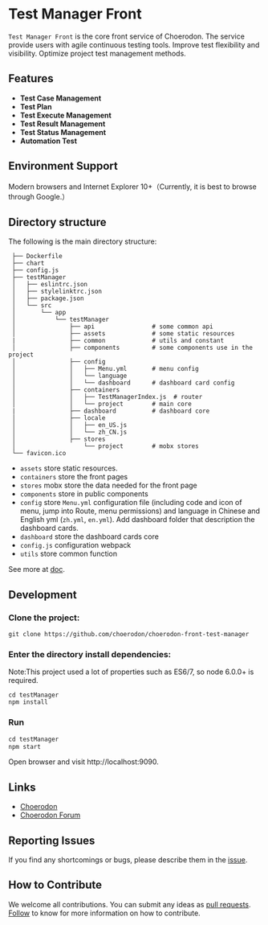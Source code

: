 # Test Manager Front
`Test Manager Front` is the core front service of Choerodon. The service provide users with agile continuous testing tools. Improve test flexibility and visibility. Optimize project test management methods.

## Features
- **Test Case Management**
- **Test Plan**
- **Test Execute Management**
- **Test Result Management**
- **Test Status Management**
- **Automation Test**
  
## Environment Support

Modern browsers and Internet Explorer 10+（Currently, it is best to browse through Google.）

## Directory structure

The following is the main directory structure:

```
 ├── Dockerfile
 ├── chart
 ├── config.js
 ├── testManager
 │   ├── eslintrc.json
 │   ├── stylelinktrc.json
 │   ├── package.json
 │   └── src
 │       └── app
 │           └── testManager
 │               ├── api                # some common api
 │               ├── assets             # some static resources
 |               ├── common             # utils and constant
 │               ├── components         # some components use in the project
 │               ├── config
 │               │   ├── Menu.yml       # menu config
 │               │   └── language
 │               │   └── dashboard      # dashboard card config
 │               ├── containers
 │               │   ├── TestManagerIndex.js  # router
 │               │   └── project        # main core
 |               ├── dashboard          # dashboard core
 │               ├── locale
 │               │   ├── en_US.js
 │               │   └── zh_CN.js
 │               ├── stores
 │                   └── project        # mobx stores
 └── favicon.ico

```

* `assets` store static resources.
* `containers` store the front pages
* `stores` mobx store the data needed for the front page
* `components` store in public components
* `config` store `Menu.yml` configuration file (including code and icon of menu, jump into Route, menu permissions) and language in Chinese and English yml (`zh.yml`, `en.yml`). Add dashboard folder that description the dashboard cards.
* `dashboard` store the dashboard cards core
* `config.js` configuration webpack
* `utils` store common function

See more at [doc](http://choerodon.io/zh/docs/development-guide/front).

## Development

### Clone the project:
```
git clone https://github.com/choerodon/choerodon-front-test-manager
```

### Enter the directory install dependencies:
Note:This project used a lot of properties such as ES6/7, so node 6.0.0+ is required.

```
cd testManager
npm install
```
### Run

``` js
cd testManager
npm start
```
Open browser and visit http://localhost:9090.

## Links

- [Choerodon](http://choerodon.io)
- [Choerodon Forum](http://forum.choerodon.io/)

## Reporting Issues
If you find any shortcomings or bugs, please describe them in the [issue](https://github.com/choerodon/choerodon/issues/new?template=issue_template.md).

## How to Contribute
We welcome all contributions. You can submit any ideas as [pull requests](https://github.com/choerodon/choerodon/pulls). [Follow](https://github.com/choerodon/choerodon/blob/master/CONTRIBUTING.md) to know for more information on how to contribute.
 